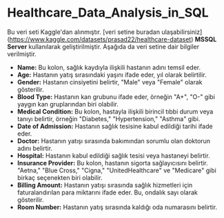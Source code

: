 # Healthcare_Data_Analysis_in_SQL

Bu veri seti Kaggle'dan alınmıştır. [veri setine buradan ulaşabilirsiniz] (https://www.kaggle.com/datasets/prasad22/healthcare-dataset)
**MSSQL Server** kullanılarak geliştirilmiştir.
Aşağıda da veri setine dair bilgiler verilmiştir.


- **Name:** Bu kolon, sağlık kaydıyla ilişkili hastanın adını temsil eder.
- **Age:** Hastanın yatış sırasındaki yaşını ifade eder, yıl olarak belirtilir.
- **Gender:** Hastanın cinsiyetini belirtir, "Male" veya "Female" olarak gösterilir.
- **Blood Type:** Hastanın kan grubunu ifade eder, örneğin "A+", "O-" gibi yaygın kan gruplarından biri olabilir.
- **Medical Condition:** Bu kolon, hastayla ilişkili birincil tıbbi durum veya tanıyı belirtir, örneğin "Diabetes," "Hypertension," "Asthma" gibi.
- **Date of Admission:** Hastanın sağlık tesisine kabul edildiği tarihi ifade eder.
- **Doctor:** Hastanın yatışı sırasında bakımından sorumlu olan doktorun adını belirtir.
- **Hospital:** Hastanın kabul edildiği sağlık tesisi veya hastaneyi belirtir.
- **Insurance Provider:** Bu kolon, hastanın sigorta sağlayıcısını belirtir. "Aetna," "Blue Cross," "Cigna," "UnitedHealthcare" ve "Medicare" gibi birkaç seçenekten biri olabilir.
- **Billing Amount:** Hastanın yatışı sırasında sağlık hizmetleri için faturalandırılan para miktarını ifade eder. Bu, ondalık sayı olarak gösterilir.
- **Room Number:** Hastanın yatış sırasında kaldığı oda numarasını belirtir.
